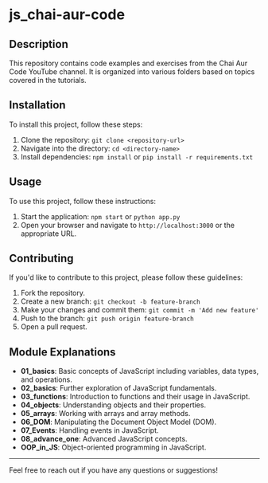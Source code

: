 # js_chai-aur-code

## Description

This repository contains code examples and exercises from the Chai Aur Code YouTube channel. It is organized into various folders based on topics covered in the tutorials.

## Installation

To install this project, follow these steps:

1. Clone the repository: `git clone <repository-url>`
2. Navigate into the directory: `cd <directory-name>`
3. Install dependencies: `npm install` or `pip install -r requirements.txt`

## Usage

To use this project, follow these instructions:

1. Start the application: `npm start` or `python app.py`
2. Open your browser and navigate to `http://localhost:3000` or the appropriate URL.

## Contributing

If you'd like to contribute to this project, please follow these guidelines:

1. Fork the repository.
2. Create a new branch: `git checkout -b feature-branch`
3. Make your changes and commit them: `git commit -m 'Add new feature'`
4. Push to the branch: `git push origin feature-branch`
5. Open a pull request.

## Module Explanations

- **01_basics**: Basic concepts of JavaScript including variables, data types, and operations.
- **02_basics**: Further exploration of JavaScript fundamentals.
- **03_functions**: Introduction to functions and their usage in JavaScript.
- **04_objects**: Understanding objects and their properties.
- **05_arrays**: Working with arrays and array methods.
- **06_DOM**: Manipulating the Document Object Model (DOM).
- **07_Events**: Handling events in JavaScript.
- **08_advance_one**: Advanced JavaScript concepts.
- **OOP_in_JS**: Object-oriented programming in JavaScript.

---

Feel free to reach out if you have any questions or suggestions!

